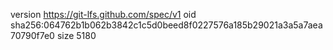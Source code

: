 version https://git-lfs.github.com/spec/v1
oid sha256:064762b1b062b3842c1c5d0beed8f0227576a185b29021a3a5a7aea70790f7e0
size 5180
